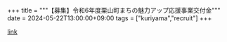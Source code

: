 +++
title = """【募集】令和6年度栗山町まちの魅力アップ応援事業交付金"""
date = 2024-05-22T13:00:00+09:00
tags = ["kuriyama","recruit"]
+++


[link](https://www.town.kuriyama.hokkaido.jp/soshiki/31/633.html)
